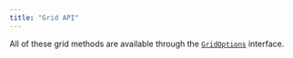 ```yaml
---
title: "Grid API"
---
```


All of these grid methods are available through the [`GridOptions`](/grid-interface/#grid-options) interface.

<api-documentation source='api.json'></api-documentation>